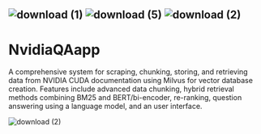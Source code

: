 ## ![download (1)](https://github.com/user-attachments/assets/f6c57ddc-2621-4d1f-b48e-9dd6666f85e5) ![download (5)](https://github.com/user-attachments/assets/636de63f-5fc6-47fc-9497-35ddfd0200ab)                                                                         ![download (2)](https://github.com/user-attachments/assets/9bd300ba-1258-4117-9282-3322dedd1b42)

# NvidiaQAapp
A comprehensive system for scraping, chunking, storing, and retrieving data from NVIDIA CUDA documentation using Milvus for vector database creation. Features include advanced data chunking, hybrid retrieval methods combining BM25 and BERT/bi-encoder, re-ranking, question answering using a language model, and an user interface.


![download (2)](https://github.com/user-attachments/assets/9bd300ba-1258-4117-9282-3322dedd1b42)
